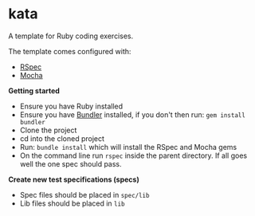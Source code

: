 # kata

A template for Ruby coding exercises.

The template comes configured with:

* [RSpec](http://rspec.info)
* [Mocha](http://gofreerange.com/mocha/docs)

**Getting started**
* Ensure you have Ruby installed
* Ensure you have [Bundler](http://bundler.io/) installed, if you don't then run: `gem install bundler`
* Clone the project
* cd into the cloned project
* Run: `bundle install` which will install the RSpec and Mocha gems
* On the command line run `rspec` inside the parent directory. If all goes well the one spec should pass.

**Create new test specifications (specs)**
* Spec files should be placed in `spec/lib`
* Lib files should be placed in `lib`
